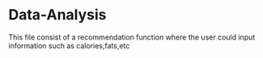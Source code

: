 # Data-Analysis
This file consist of a recommendation function where the user could input information such as calories,fats,etc
